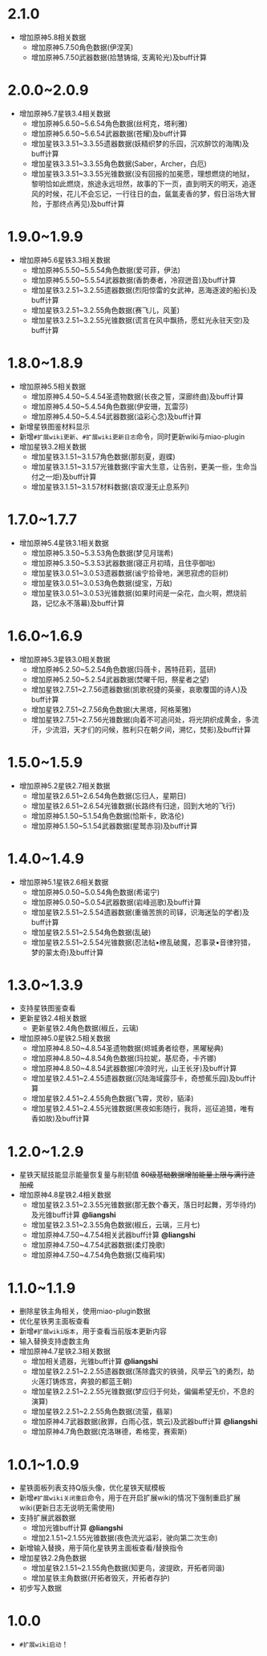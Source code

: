 # 2.1.0

* 增加原神5.8相关数据
  * 增加原神5.7.50角色数据(伊涅芙)
  * 增加原神5.7.50武器数据(拾慧铸熔, 支离轮光)及buff计算
  
# 2.0.0~2.0.9

* 增加原神5.7星铁3.4相关数据
  * 增加原神5.6.50~5.6.54角色数据(丝柯克，塔利雅)
  * 增加原神5.6.50~5.6.54武器数据(苍耀)及buff计算
  * 增加星铁3.3.51~3.3.55遗器数据(妖精织梦的乐园，沉欢醉饮的海隅)及buff计算
  * 增加星铁3.3.51~3.3.55角色数据(Saber，Archer，白厄)
  * 增加星铁3.3.51~3.3.55光锥数据(没有回报的加冕愿，理想燃烧的地狱，黎明恰如此燃烧，旅途永远坦然，故事的下一页，直到明天的明天，追逐风的时候，花儿不会忘记，一行往日的血，氤氲麦香的梦，假日浴场大冒险，于那终点再见)及buff计算

# 1.9.0~1.9.9

* 增加原神5.6星铁3.3相关数据
  * 增加原神5.5.50~5.5.54角色数据(爱可菲，伊法)
  * 增加原神5.5.50~5.5.54武器数据(香韵奏者，冷寂迸音)及buff计算
  * 增加星铁3.2.51~3.2.55遗器数据(烈阳惊雷的女武神，恶海逐波的船长)及buff计算
  * 增加星铁3.2.51~3.2.55角色数据(赛飞儿，风堇)
  * 增加星铁3.2.51~3.2.55光锥数据(谎言在风中飘扬，愿虹光永驻天空)及buff计算

# 1.8.0~1.8.9

* 增加原神5.5相关数据
  * 增加原神5.4.50~5.4.54圣遗物数据(长夜之誓，深廊终曲)及buff计算
  * 增加原神5.4.50~5.4.54角色数据(伊安珊，瓦雷莎)
  * 增加原神5.4.50~5.4.54武器数据(溢彩心念)及buff计算
* 新增星铁图鉴材料显示
* 新增`#扩展wiki更新`、`#扩展wiki更新日志`命令，同时更新wiki与miao-plugin
* 增加星铁3.2相关数据
  * 增加星铁3.1.51~3.1.57角色数据(那刻夏，遐蝶)
  * 增加星铁3.1.51~3.1.57光锥数据(宇宙大生意，让告别，更美一些，生命当付之一炬)及buff计算
  * 增加星铁3.1.51~3.1.57材料数据(哀叹漫无止息系列)

# 1.7.0~1.7.7

* 增加原神5.4星铁3.1相关数据
  * 增加原神5.3.50~5.3.53角色数据(梦见月瑞希)
  * 增加原神5.3.50~5.3.53武器数据(寝正月初晴，且住亭御咄)
  * 增加星铁3.0.51~3.0.53遗器数据(谧宁拾骨地，渊思寂虑的巨树)
  * 增加星铁3.0.51~3.0.53角色数据(缇宝，万敌)
  * 增加星铁3.0.51~3.0.53光锥数据(如果时间是一朵花，血火啊，燃烧前路，记忆永不落幕)及buff计算

# 1.6.0~1.6.9

* 增加原神5.3星铁3.0相关数据
  * 增加原神5.2.50~5.2.54角色数据(玛薇卡，茜特菈莉，蓝研)
  * 增加原神5.2.50~5.2.54武器数据(焚曜千阳，祭星者之望)
  * 增加星铁2.7.51~2.7.56遗器数据(凯歌祝捷的英豪，哀歌覆国的诗人)及buff计算
  * 增加星铁2.7.51~2.7.56角色数据(大黑塔，阿格莱雅)
  * 增加星铁2.7.51~2.7.56光锥数据(向着不可追问处，将光阴织成黄金，多流汗，少流泪，天才们的问候，胜利只在朝夕间，溯忆，焚影)及buff计算

# 1.5.0~1.5.9

* 增加原神5.2星铁2.7相关数据
  * 增加星铁2.6.51~2.6.54角色数据(忘归人，星期日)
  * 增加星铁2.6.51~2.6.54光锥数据(长路终有归途，回到大地的飞行)
  * 增加原神5.1.50~5.1.54角色数据(恰斯卡，欧洛伦)
  * 增加原神5.1.50~5.1.54武器数据(星鹫赤羽)及buff计算

# 1.4.0~1.4.9

* 增加原神5.1星铁2.6相关数据
  * 增加原神5.0.50~5.0.54角色数据(希诺宁)
  * 增加原神5.0.50~5.0.54武器数据(岩峰巡歌)及buff计算
  * 增加星铁2.5.51~2.5.54遗器数据(重循苦旅的司铎，识海迷坠的学者)及buff计算
  * 增加星铁2.5.51~2.5.54角色数据(乱破)
  * 增加星铁2.5.51~2.5.54光锥数据(忍法帖•缭乱破魔，忍事录•音律狩猎，梦的蒙太奇)及buff计算

# 1.3.0~1.3.9

* 支持星铁图鉴查看
* 更新星铁2.4相关数据
  * 更新星铁2.4角色数据(椒丘，云璃)
* 增加原神5.0星铁2.5相关数据
  * 增加原神4.8.50~4.8.54圣遗物数据(烬城勇者绘卷，黑曜秘典)
  * 增加原神4.8.50~4.8.54角色数据(玛拉妮，基尼奇，卡齐娜)
  * 增加原神4.8.50~4.8.54武器数据(冲浪时光，山王长牙)及buff计算
  * 增加星铁2.4.51~2.4.55遗器数据(沉陆海域露莎卡，奇想蕉乐园)及buff计算
  * 增加星铁2.4.51~2.4.55角色数据(飞霄，灵砂，貊泽)
  * 增加星铁2.4.51~2.4.55光锥数据(黑夜如影随行，我将，巡征追猎，唯有香如故)及buff计算

# 1.2.0~1.2.9

* 星铁天赋技能显示能量恢复量与削韧值 ~~80级基础数据增加能量上限与满行迹加成~~
* 增加原神4.8星铁2.4相关数据
  * 增加星铁2.3.51~2.3.55光锥数据(那无数个春天，落日时起舞，芳华待灼)及光锥buff计算 **@liangshi**
  * 增加星铁2.3.51~2.3.55角色数据(椒丘，云璃，三月七)
  * 增加原神4.7.50~4.7.54相关武器buff计算 **@liangshi**
  * 增加原神4.7.50~4.7.54武器数据(柔灯挽歌)
  * 增加原神4.7.50~4.7.54角色数据(艾梅莉埃)

# 1.1.0~1.1.9

* 删除星铁主角相关，使用miao-plugin数据
* 优化星铁男主面板查看
* 新增`#扩展wiki版本`，用于查看当前版本更新内容
* 输入替换支持虚数主角
* 增加原神4.7星铁2.3相关数据
  * 增加相关遗器，光锥buff计算 **@liangshi**
  * 增加星铁2.2.51~2.2.55遗器数据(荡除蠹灾的铁骑，风举云飞的勇烈，劫火莲灯铸炼宫，奔狼的都蓝王朝)
  * 增加星铁2.2.51~2.2.55光锥数据(梦应归于何处，偏偏希望无价，不息的演算)
  * 增加星铁2.2.51~2.2.55角色数据(流萤，翡翠)
  * 增加原神4.7武器数据(赦罪，白雨心弦，筑云)及武器buff计算 **@liangshi**
  * 增加原神4.7角色数据(克洛琳德，希格雯，赛索斯)

# 1.0.1~1.0.9

* 星铁面板列表支持Q版头像，优化星铁天赋模板
* 新增`#扩展wiki关闭重启`命令，用于在开启扩展wiki的情况下强制重启扩展wiki(更新日志无说明无需使用)
* 支持扩展武器数据
  * 增加光锥buff计算 **@liangshi**
  * 增加2.1.51~2.1.55光锥数据(夜色流光溢彩，驶向第二次生命)
* 新增输入替换，用于简化星铁男主面板查看/替换指令
* 增加星铁2.2角色数据
  * 增加星铁2.1.51~2.1.55角色数据(知更鸟，波提欧，开拓者同谐)
  * 增加星铁主角数据(开拓者毁灭，开拓者存护)
* 初步写入数据

# 1.0.0

* `#扩展wiki启动`！